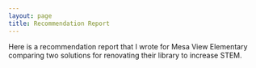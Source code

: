 ```yaml
---
layout: page
title: Recommendation Report
---
```



Here is a recommendation report that I wrote for Mesa View Elementary comparing two solutions for renovating their library to increase STEM.


